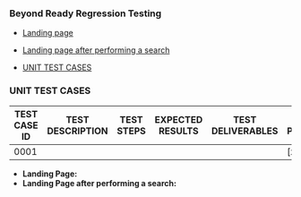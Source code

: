 ### Beyond Ready Regression Testing


- [Landing page](#landing-page-after-performing-a-search)
- [Landing page after performing a search](#landing-page-after-performing-a-search)

- [UNIT TEST CASES](#unit-test-cases)

### UNIT TEST CASES

| TEST CASE ID  | TEST DESCRIPTION | TEST STEPS | EXPECTED RESULTS | TEST DELIVERABLES | TEST PERFORMED |
| ------------- | ---------------- | ---------- | ---------------- | ----------------- | -------------- |
|     0001      |                  |            |                  |                   |      [x]       |

- **Landing Page:**
- **Landing Page after performing a search:**

